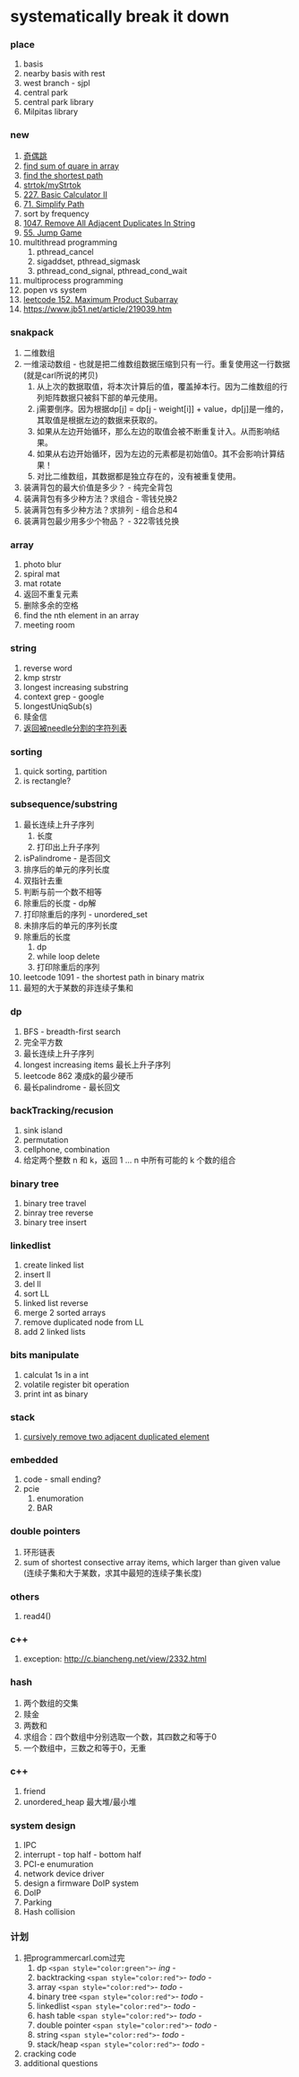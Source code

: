 # systematically break it down

### place

1. basis
2. nearby basis with rest
3. west branch - sjpl
4. central park
5. central park library
6. Milpitas library

### new

1. [奇偶跳](code_lib/oddEvenJumps.cpp)
2. [find sum of quare in array](code_lib/findSumOfSquare.cpp)
3. [find the shortest path](code_lib/findShortestPath.cpp)
4. [strtok/myStrtok](code_lib/chapter_1_String/1_12_strtok.cpp)
5. [227. Basic Calculator II](code_lib/basicCal.c)
6. [71. Simplify Path](https://leetcode.com/problems/simplify-path/)
7. sort by frequency
8. [1047. Remove All Adjacent Duplicates In String](https://leetcode.com/problems/remove-all-adjacent-duplicates-in-string/)
9. [55. Jump Game](https://leetcode.com/problems/jump-game/)
10. multithread programming
    1. pthread_cancel
    2. sigaddset, pthread_sigmask
    3. pthread_cond_signal, pthread_cond_wait
11. multiprocess programming
12. popen vs system
13. [leetcode 152. Maximum Product Subarray](code_lib/maxProduct.cpp)
14. https://www.jb51.net/article/219039.htm

### snakpack

1. 二维数组
2. 一维滚动数组 - 也就是把二维数组数据压缩到只有一行。重复使用这一行数据(就是carl所说的拷贝)
   1. 从上次的数据取值，将本次计算后的值，覆盖掉本行。因为二维数组的行列矩阵数据只被斜下部的单元使用。
   2. j需要倒序。因为根据dp[j] = dp[j - weight[i]] + value，dp[j]是一维的，其取值是根据左边的数据来获取的。
   3. 如果从左边开始循环，那么左边的取值会被不断重复计入。从而影响结果。
   4. 如果从右边开始循环，因为左边的元素都是初始值0。其不会影响计算结果！
   5. 对比二维数组，其数据都是独立存在的，没有被重复使用。
3. 装满背包的最大价值是多少？    - 纯完全背包
4. 装满背包有多少种方法？求组合  - 零钱兑换2
5. 装满背包有多少种方法？求排列  - 组合总和4
6. 装满背包最少用多少个物品？    - 322零钱兑换

### array

1. photo blur
2. spiral mat
3. mat rotate
4. 返回不重复元素
5. 删除多余的空格
6. find the nth element in an array
7. meeting room

### string

1. reverse word
2. kmp strstr
3. longest increasing substring
4. context grep - google
5. longestUniqSub(s)
6. 赎金信
7. [返回被needle分割的字符列表](code_lib/splitNeedle.cpp)

### sorting

1. quick sorting, partition
2. is rectangle?

### subsequence/substring

1. 最长连续上升子序列
   1. 长度
   2. 打印出上升子序列
2. isPalindrome - 是否回文
3. 排序后的单元的序列长度
4. 双指针去重
5. 判断与前一个数不相等
6. 除重后的长度 - dp解
7. 打印除重后的序列 - unordered_set
8. 未排序后的单元的序列长度
9. 除重后的长度
   1. dp
   2. while loop delete
   3. 打印除重后的序列
10. leetcode 1091 - the shortest path in binary matrix
11. 最短的大于某数的非连续子集和

### dp

1) BFS - breadth-first search
2) 完全平方数
3) 最长连续上升子序列
4) longest increasing items 最长上升子序列
5) leetcode 862 凑成k的最少硬币
6) 最长palindrome - 最长回文

### backTracking/recusion

1) sink island
2) permutation
3) cellphone, combination
4) 给定两个整数 n 和 k，返回 1 ... n 中所有可能的 k 个数的组合

### binary tree

1. binary tree travel
2. binray tree reverse
3. binary tree insert

### linkedlist

1. create linked list
2. insert ll
3. del ll
4. sort LL
5. linked list reverse
6. merge 2 sorted arrays
7. remove duplicated node from LL
8. add 2 linked lists

### bits manipulate

1. calculat 1s in a int
2. volatile register bit operation
3. print int as binary

### stack

1. [cursively remove two adjacent duplicated element](code_lib/RecuDelAjacentDup.cpp)

### embedded

1. code - small ending?
2. pcie
   1. enumoration
   2. BAR

### double pointers

1. 环形链表
2. sum of shortest consective array items, which larger than given value (连续子集和大于某数，求其中最短的连续子集长度)

### others

1. read4()

### c++

1. exception: http://c.biancheng.net/view/2332.html

### hash

1. 两个数组的交集
2. 赎金
3. 两数和
4. 求组合：四个数组中分别选取一个数，其四数之和等于0
5. 一个数组中，三数之和等于0，无重

### c++

1. friend
2. unordered_heap 最大堆/最小堆

### system design

1. IPC
2. interrupt - top half - bottom half
3. PCI-e enumuration
4. network device driver
5. design a firmware DoIP system
6. DoIP
7. Parking
8. Hash collision

### 计划

1. 把programmercarl.com过完
   1. dp   `<span style="color:green">`- *ing* -
   2. backtracking  `<span style="color:red">`- *todo* -
   3. array `<span style="color:red">`- *todo* -
   4. binary tree `<span style="color:red">`- *todo* -
   5. linkedlist `<span style="color:red">`- *todo* -
   6. hash table `<span style="color:red">`- *todo* -
   7. double pointer `<span style="color:red">`- *todo* -
   8. string `<span style="color:red">`- *todo* -
   9. stack/heap `<span style="color:red">`- *todo* -
2. cracking code
3. additional questions
